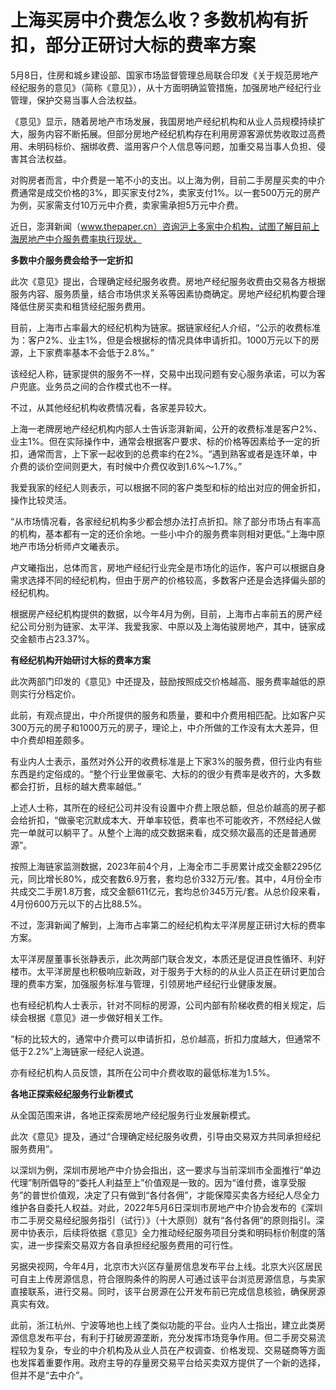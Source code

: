 # 上海买房中介费怎么收？多数机构有折扣，部分正研讨大标的费率方案

5月8日，住房和城乡建设部、国家市场监督管理总局联合印发《关于规范房地产经纪服务的意见》（简称《意见》），从十方面明确监管措施，加强房地产经纪行业管理，保护交易当事人合法权益。

《意见》显示，随着房地产市场发展，我国房地产经纪机构和从业人员规模持续扩大，服务内容不断拓展。但部分房地产经纪机构存在利用房源客源优势收取过高费用、未明码标价、捆绑收费、滥用客户个人信息等问题，加重交易当事人负担、侵害其合法权益。

对购房者而言，中介费是一笔不小的支出。以上海为例，目前二手房屋买卖的中介费通常是成交价格的3%，即买家支付2%，卖家支付1%。以一套500万元的房产为例，买家需支付10万元中介费，卖家需承担5万元中介费。

近日，澎湃新闻（www.thepaper.cn）咨询沪上多家中介机构，试图了解目前上海房地产中介服务费率执行现状。

**多数中介服务费会给予一定折扣**

此次《意见》提出，合理确定经纪服务收费。房地产经纪服务收费由交易各方根据服务内容、服务质量，结合市场供求关系等因素协商确定。房地产经纪机构要合理降低住房买卖和租赁经纪服务费用。

目前，上海市占率最大的经纪机构为链家。据链家经纪人介绍，“公示的收费标准为：客户2%、业主1%，但是会根据标的情况具体申请折扣。1000万元以下的房源，上下家费率基本不会低于2.8%。”

该经纪人称，链家提供的服务不一样，交易中出现问题有安心服务承诺，可以为客户兜底。业务员之间的合作模式也不一样。

不过，从其他经纪机构收费情况看，各家差异较大。

上海一老牌房地产经纪机构内部人士告诉澎湃新闻，公开的收费标准是客户2%、业主1%。但在实际操作中，通常会根据客户要求、标的价格等因素给予一定的折扣，通常而言，上下家一起收到的总费率约在2%。“遇到熟客或者是连环单，中介费的谈价空间则更大，有时候中介费仅收到1.6%～1.7%。”

我爱我家的经纪人则表示，可以根据不同的客户类型和标的给出对应的佣金折扣，操作比较灵活。

“从市场情况看，各家经纪机构多少都会想办法打点折扣。除了部分市场占有率高的机构，基本都有一定的还价余地。一些小中介的服务费率则相对更低。”上海中原地产市场分析师卢文曦表示。

卢文曦指出，总体而言，房地产经纪行业完全是市场化的运作，客户可以根据自身需求选择不同的经纪机构，但由于房产的价格较高，多数客户还是会选择偏头部的经纪机构。

根据房产经纪机构提供的数据，以今年4月为例，目前，上海市占率前五的房产经纪公司分别为链家、太平洋、我爱我家、中原以及上海佑骏房地产，其中，链家成交金额市占23.37%。

**有经纪机构开始研讨大标的费率方案**

此次两部门印发的《意见》中还提及，鼓励按照成交价格越高、服务费率越低的原则实行分档定价。

此前，有观点提出，中介所提供的服务和质量，要和中介费用相匹配。比如客户买300万元的房子和1000万元的房子，理论上，中介所做的工作没有太大差异，但中介费却相差颇多。

有业内人士表示，虽然对外公开的收费标准是上下家3%的服务费，但行业内有些东西是约定俗成的。“整个行业里做豪宅、大标的的很少有费率是收齐的，大多数都会打折，且标的越大费率越低。”

上述人士称，其所在的经纪公司并没有设置中介费上限总额，但总价越高的房子都会给折扣，“做豪宅沉默成本大、开单率较低，费率也不可能收齐，不然经纪人做完一单就可以躺平了。从整个上海的成交数据来看，成交频次最高的还是普通房源”。

按照上海链家监测数据，2023年前4个月，上海全市二手房累计成交金额2295亿元，同比增长80%，成交套数6.9万套，套均总价332万元/套。其中，4月份全市共成交二手房1.8万套，成交金额611亿元，套均总价345万元/套。从总价段来看，4月份600万元以下的占比88.5%。

不过，澎湃新闻了解到，上海市占率第二的经纪机构太平洋房屋正研讨大标的费率方案。

太平洋房屋董事长张静表示，此次两部门联合发文，本质还是促进良性循环、利好楼市。太平洋房屋也积极响应新政，对于服务于大标的的从业人员正在研讨更加合理的费率方案，加强服务标准与管理，引领房地产经纪行业健康发展。

也有经纪机构人士表示，针对不同标的房源，公司内部有阶梯收费的相关规定，后续会根据《意见》进一步做好相关工作。

“标的比较大的，通常中介费可以申请折扣，总价越高，折扣力度越大，但通常不低于2.2%”上海链家一经纪人说道。

亦有经纪机构人员反馈，其所在公司中介费收取的最低标准为1.5%。

**各地正探索经纪服务行业新模式**

从全国范围来讲，各地正探索房地产经纪服务行业发展新模式。

此次《意见》提及，通过“合理确定经纪服务收费，引导由交易双方共同承担经纪服务费用”。

以深圳为例，深圳市房地产中介协会指出，这一要求与当前深圳市全面推行“单边代理”制所倡导的“委托人利益至上”价值观是一致的。因为“谁付费，谁享受服务”的普世价值观，决定了只有做到“各付各佣”，才能保障买卖各方经纪人尽全力维护各自委托人权益。对此，2022年5月6日深圳市房地产中介协会发布的《深圳市二手房交易经纪服务指引（试行）》（十大原则）就有“各付各佣”的原则指引。深房中协表示，后续将依据《意见》全力推动经纪服务项目分类和明码标价制度的落实，进一步探索交易双方各自承担经纪服务费用的可行性。

另据央视网，今年4月，北京市大兴区存量房信息发布平台上线。北京大兴区居民可自主上传房源信息，符合限购条件的购房人可通过该平台浏览房源信息，与卖家直接联系，进行交易。同时，该平台房源在公开发布前已完成信息核验，确保房源真实有效。

此前，浙江杭州、宁波等地也上线了类似功能的平台。业内人士指出，建立此类房源信息发布平台，有利于打破房源垄断，充分发挥市场竞争作用。但二手房交易流程较为复杂，专业的中介机构及从业人员在产权调查、价格发现、交易磋商等方面也发挥着重要作用。政府主导的存量房交易平台给买卖双方提供了一个新的选择，但并不是“去中介”。


